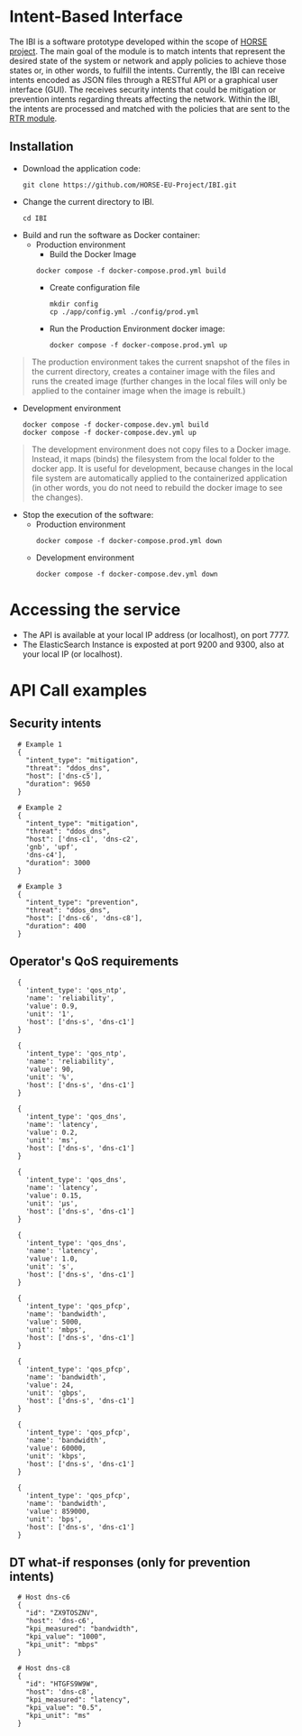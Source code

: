 # Intent-Based Interface

The IBI is a software prototype developed within the scope of 
[HORSE project](ibi-api). The main goal of the module is to match intents that 
represent the desired state of the system or network and apply policies to 
achieve those states or, in other words, to fulfill the intents. Currently, the 
IBI can receive intents encoded as JSON files through a RESTful API or a 
graphical user interface (GUI). The receives security intents that could be 
mitigation or prevention intents regarding threats affecting the network. Within 
the IBI, the intents are processed and matched with the policies that are sent 
to the [RTR module](https://github.com/HORSE-EU-Project/RTR).

## Installation

- Download the application code:
    ```
    git clone https://github.com/HORSE-EU-Project/IBI.git
    ```
- Change the current directory to IBI.
    ```
    cd IBI

- Build and run the software as Docker container:
  - Production environment
    - Build the Docker Image
    ```
    docker compose -f docker-compose.prod.yml build
    ```
    - Create configuration file
      ```
      mkdir config
      cp ./app/config.yml ./config/prod.yml
      ```
    - Run the Production Environment docker image:
      ```
      docker compose -f docker-compose.prod.yml up
      ```
> The production environment takes the current snapshot of the files in the
> current directory, creates a container image with the files and runs the 
> created image (further changes in the local files will only be applied to the
> container image when the image is rebuilt.)

  - Development environment
    ```
    docker compose -f docker-compose.dev.yml build 
    docker compose -f docker-compose.dev.yml up
    ```

> The development environment does not copy files to a Docker image. Instead, 
> it maps (binds) the filesystem from the local folder to the docker app. It is 
> useful for development, because changes in the local file system are 
> automatically applied to the containerized application (in other words, you do 
> not need to rebuild the docker image to see the changes).

- Stop the execution of the software:
  - Production environment
    ```
    docker compose -f docker-compose.prod.yml down
    ```
  - Development environment
    ```
    docker compose -f docker-compose.dev.yml down
    ```

# Accessing the service
- The API is available at your local IP address (or localhost), on port 7777.
- The ElasticSearch Instance is exposted at port 9200 and 9300, also at your local IP (or localhost).

# API Call examples

## Security intents
```
  # Example 1 
  {
    "intent_type": "mitigation",
    "threat": "ddos_dns",
    "host": ['dns-c5'],
    "duration": 9650
  }

  # Example 2
  {
    "intent_type": "mitigation",
    "threat": "ddos_dns",
    "host": ['dns-c1', 'dns-c2',
    'gnb', 'upf',
    'dns-c4'],
    "duration": 3000
  }

  # Example 3
  {
    "intent_type": "prevention",
    "threat": "ddos_dns",
    "host": ['dns-c6', 'dns-c8'],
    "duration": 400
  }
```

## Operator's QoS requirements

```
  {
    'intent_type': 'qos_ntp',
    'name': 'reliability',
    'value': 0.9,
    'unit': '1',
    'host': ['dns-s', 'dns-c1']
  }

  {
    'intent_type': 'qos_ntp',
    'name': 'reliability',
    'value': 90,
    'unit': '%',
    'host': ['dns-s', 'dns-c1']
  }

  {
    'intent_type': 'qos_dns',
    'name': 'latency',
    'value': 0.2,
    'unit': 'ms',
    'host': ['dns-s', 'dns-c1']
  }

  {
    'intent_type': 'qos_dns',
    'name': 'latency',
    'value': 0.15,
    'unit': 'μs',
    'host': ['dns-s', 'dns-c1']
  }

  {
    'intent_type': 'qos_dns',
    'name': 'latency',
    'value': 1.0,
    'unit': 's',
    'host': ['dns-s', 'dns-c1']
  }

  {
    'intent_type': 'qos_pfcp',
    'name': 'bandwidth',
    'value': 5000,
    'unit': 'mbps',
    'host': ['dns-s', 'dns-c1']
  }

  {
    'intent_type': 'qos_pfcp',
    'name': 'bandwidth',
    'value': 24,
    'unit': 'gbps',
    'host': ['dns-s', 'dns-c1']
  }
  
  {
    'intent_type': 'qos_pfcp',
    'name': 'bandwidth',
    'value': 60000,
    'unit': 'kbps',
    'host': ['dns-s', 'dns-c1']
  }
  
  {
    'intent_type': 'qos_pfcp',
    'name': 'bandwidth',
    'value': 859000,
    'unit': 'bps',
    'host': ['dns-s', 'dns-c1']
  }
```

## DT what-if responses (only for prevention intents)
```
  # Host dns-c6
  {
    "id": "ZX9TOSZNV",
    "host": 'dns-c6',
    "kpi_measured": "bandwidth",
    "kpi_value": "1000",
    "kpi_unit": "mbps"
  }
  
  # Host dns-c8
  {
    "id": "HTGFS9W9W",
    "host": 'dns-c8',
    "kpi_measured": "latency",
    "kpi_value": "0.5",
    "kpi_unit": "ms"
  }
```